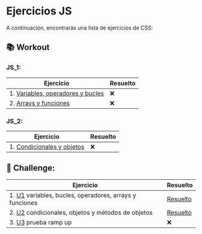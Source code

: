 # Ejercicios JS 

A continuación, encontrarás una lista de ejercicios de CSS:


## 📚 Workout

### JS_1:
Ejercicio                |                Resuelto   | 
| -------------------------------------------------------------------------------------------------------------------------|---------------------------|
| 1. [Variables, operadores y bucles](https://stackblitz.com/edit/js-variables-operadores-bucles?file=index.html)     |        ❌     |
| 2. [Arrays y funciones](https://stackblitz.com/edit/js-arrays-funciones?file=index.html)                            |        ❌     |


                
### JS_2:

Ejercicio                |                Resuelto   | 
| -------------------------------------------------------------------------------------------------------------------------|---------------------------|
| 1. [Condicionales y objetos](https://stackblitz.com/edit/js-objetos-condicionales?file=index.html)                  |      ❌       |


## 🚀 Challenge:

Ejercicio                |                Resuelto   | 
| -------------------------------------------------------------------------------------------------------------------------|---------------------------|
| 1. [U1](https://stackblitz.com/edit/2-1-js-entregable?file=index.html)  variables, bucles, operadores, arrays y funciones   | [Resuelto](https://stackblitz.com/edit/2-1-js-entregable-5ggtov?file=index.html)  | 
| 2. [U2](https://stackblitz.com/edit/2-2-js-entregable?file=index.html)  condicionales, objetos y métodos de objetos         | [Resuelto](https://stackblitz.com/edit/2-2-js-entregable-wmqhfz?file=index.html)  | 
| 3. [U3](https://stackblitz.com/edit/examen-rampup?file=index.html)  prueba ramp up                                          |  ❌      | 
